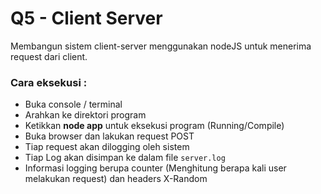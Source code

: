 # Q5 - Client Server
Membangun sistem client-server menggunakan nodeJS untuk menerima request dari client.

### Cara eksekusi : 
- Buka console / terminal
- Arahkan ke direktori program
- Ketikkan **node app** untuk eksekusi program (Running/Compile)
- Buka browser dan lakukan request POST
- Tiap request akan dilogging oleh sistem
- Tiap Log akan disimpan ke dalam file `server.log`
- Informasi logging berupa counter (Menghitung berapa kali user melakukan request) dan headers X-Random
